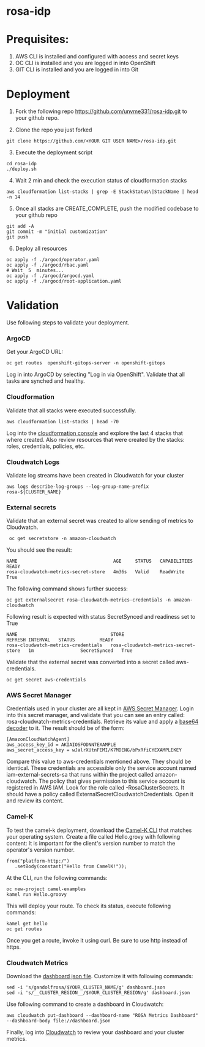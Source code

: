 # rosa-idp

# Prequisites:
1) AWS CLI is installed and configured with access and secret keys
2) OC CLI is installed and you are logged in into OpenShift
3) GIT CLI is installed and you are logged in into Git

# Deployment

1) Fork the following repo https://github.com/unvme331/rosa-idp.git to your github repo.

2) Clone the repo you just forked
```shell
git clone https://github.com/<YOUR GIT USER NAME>/rosa-idp.git
```

3) Execute the deployment script

```shell
cd rosa-idp
./deploy.sh 
```

4) Wait 2 min and check the execution status of cloudformation stacks
 
```shell
aws cloudformation list-stacks | grep -E StackStatus\|StackName | head -n 14
```

5) Once all stacks are CREATE_COMPLETE, push the modified codebase to your github repo
```shell
git add -A
git commit -m "initial customization"
git push
```
6) Deploy all resources

```shell
oc apply -f ./argocd/operator.yaml
oc apply -f ./argocd/rbac.yaml
# Wait  5  minutes...
oc apply -f ./argocd/argocd.yaml
oc apply -f ./argocd/root-application.yaml
```

# Validation
Use following steps to validate your  deployment.

### ArgoCD
Get your ArgoCD URL:
```shell
oc get routes  openshift-gitops-server -n openshift-gitops
```
Log in into ArgoCD by selecting "Log in via OpenShift". Validate that all tasks are synched and  healthy.

### Cloudformation
Validate that all stacks were executed successfully.

```shell
aws cloudformation list-stacks | head -70
```
Log into the <a href="https://aws.amazon.com/cloudformation">cloudformation console</a> and explore the last 4 stacks that where created. Also review resources that were created by the stacks: roles, 
credentials, policies, etc.


### Cloudwatch Logs

Validate log streams have been created in Cloudwatch for your cluster
```shell
aws logs describe-log-groups --log-group-name-prefix rosa-${CLUSTER_NAME}
```

### External secrets
Validate that an external secret was created to allow sending of metrics to Cloudwatch.

```shell
 oc get secretstore -n amazon-cloudwatch
```

You should see the result:

````{verbatim}
NAME                                   AGE     STATUS   CAPABILITIES   READY
rosa-cloudwatch-metrics-secret-store   4m36s   Valid    ReadWrite      True
````

The following command shows further success:
```shell
oc get externalsecret rosa-cloudwatch-metrics-credentials -n amazon-cloudwatch
```
Following result is expected with status SecretSynced and readiness set to True
````{verbatim}
NAME                                  STORE                                  REFRESH INTERVAL   STATUS         READY
rosa-cloudwatch-metrics-credentials   rosa-cloudwatch-metrics-secret-store   1m                 SecretSynced   True
````
Validate that the external secret was converted into a secret called aws-credentials.

```shell
oc get secret aws-credentials
```

### AWS Secret Manager
Credentials used in your cluster are all kept in <a href="https://aws.amazon.com/secretsmanager">AWS Secret Manager</a>. Login into this secret manager, and validate that you can see an entry called: 
rosa-cloudwatch-metrics-credentials. Retrieve its value and apply a <a href="https://www.base64decode.org/">base64 decoder</a> to it. The result should be of the form:
````{verbatim}
[AmazonCloudWatchAgent]
aws_access_key_id = AKIAIOSFODNN7EXAMPLE
aws_secret_access_key = wJalrXUtnFEMI/K7MDENG/bPxRfiCYEXAMPLEKEY
````

Compare this value to aws-credentials mentioned above. They should be identical. These credentials are accessible only the service account named iam-external-secrets-sa that runs within the project called 
amazon-cloudwatch. The policy that gives permission to this service account is registered in AWS IAM. Look for the role called <YOUR CLUSTER NAME>-RosaClusterSecrets. It should have a policy called 
ExternalSecretCloudwatchCredentials. Open it and review its content.


### Camel-K
To test the camel-k deployment, download the <a href="https://downloads.apache.org/camel/camel-k/1.8.2/">Camel-K CLI</a> that matches your operating system. Create a file called Hello.grovy with following content:
It is important for the client's version number to match the operator's version number.
````{verbatim}
from("platform-http:/")
   .setBody(constant("Hello from CamelK!"));
````
At the CLI, run the following commands:

```shell
oc new-project camel-examples
kamel run Hello.groovy
```
This will deploy your route. To check its status, execute following commands:
```shell
kamel get hello
oc get routes
```

Once you get a route, invoke it using curl. Be sure to use http instead of https.

### Cloudwatch Metrics
Download the <a href="https://raw.githubusercontent.com/rh-mobb/documentation/main/content/docs/rosa/metrics-to-cloudwatch-agent/dashboard.json">dashboard json file</a>. Customize it with following commands:

```shell
sed -i 's/gandolfrosa/$YOUR_CLUSTER_NAME/g' dashboard.json 
sed -i 's/__CLUSTER_REGION__/$YOUR_CLUSTER_REGION/g' dashboard.json 
```

Use following command to create a dashboard in Cloudwatch:

```shell
aws cloudwatch put-dashboard --dashboard-name "ROSA Metrics Dashboard" --dashboard-body file://dashboard.json
```

Finally, log into <a href="aws.amazon.com/cloudwatch">Cloudwatch</a> to review your dashboard and your cluster metrics.
